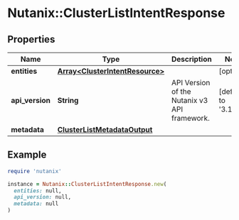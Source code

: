 # Nutanix::ClusterListIntentResponse

## Properties

| Name | Type | Description | Notes |
| ---- | ---- | ----------- | ----- |
| **entities** | [**Array&lt;ClusterIntentResource&gt;**](ClusterIntentResource.md) |  | [optional] |
| **api_version** | **String** | API Version of the Nutanix v3 API framework. | [default to &#39;3.1.0&#39;] |
| **metadata** | [**ClusterListMetadataOutput**](ClusterListMetadataOutput.md) |  |  |

## Example

```ruby
require 'nutanix'

instance = Nutanix::ClusterListIntentResponse.new(
  entities: null,
  api_version: null,
  metadata: null
)
```

